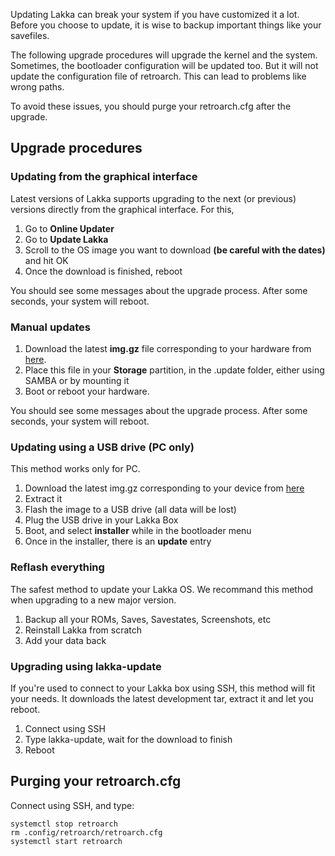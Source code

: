 Updating Lakka can break your system if you have customized it a lot. Before you choose to update, it is wise to backup important things like your savefiles.

The following upgrade procedures will upgrade the kernel and the system. Sometimes, the bootloader configuration will be updated too. But it will not update the configuration file of retroarch. This can lead to problems like wrong paths.

To avoid these issues, you should purge your retroarch.cfg after the upgrade.

## Upgrade procedures

### Updating from the graphical interface

Latest versions of Lakka supports upgrading to the next (or previous) versions directly from the graphical interface. For this,

1. Go to **Online Updater**
2. Go to **Update Lakka**
3. Scroll to the OS image you want to download **(be careful with the dates)** and hit OK
4. Once the download is finished, reboot

You should see some messages about the upgrade process. After some seconds, your system will reboot.

### Manual updates

1. Download the latest **img.gz** file corresponding to your hardware from [here](http://le.builds.lakka.tv/).
2. Place this file in your **Storage** partition, in the .update folder, either using SAMBA or by mounting it
3. Boot or reboot your hardware.

You should see some messages about the upgrade process. After some seconds, your system will reboot.

### Updating using a USB drive (PC only)

This method works only for PC.

1. Download the latest img.gz corresponding to your device from [here](http://le.builds.lakka.tv/)
2. Extract it
3. Flash the image to a USB drive (all data will be lost)
4. Plug the USB drive in your Lakka Box
5. Boot, and select **installer** while in the bootloader menu
6. Once in the installer, there is an **update** entry

### Reflash everything

The safest method to update your Lakka OS. We recommand this method when upgrading to a new major version.

1. Backup all your ROMs, Saves, Savestates, Screenshots, etc
2. Reinstall Lakka from scratch
3. Add your data back

### Upgrading using lakka-update

If you're used to connect to your Lakka box using SSH, this method will fit your needs. It downloads the latest development tar, extract it and let you reboot.

1. Connect using SSH
2. Type lakka-update, wait for the download to finish
3. Reboot

## Purging your retroarch.cfg

Connect using SSH, and type:

    systemctl stop retroarch
    rm .config/retroarch/retroarch.cfg
    systemctl start retroarch